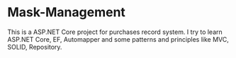 # Mask-Management
This is a ASP.NET Core project for purchases record system. I try to learn ASP.NET Core, EF, Automapper and some patterns and principles like MVC, SOLID, Repository.

